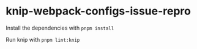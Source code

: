 # knip-webpack-configs-issue-repro

Install the dependencies with `pnpm install`

Run knip with `pnpm lint:knip`
